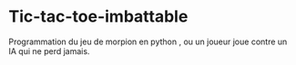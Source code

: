 # Tic-tac-toe-imbattable
Programmation du jeu de morpion en python , ou un joueur joue contre un IA qui ne perd jamais. 

